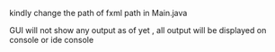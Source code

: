 kindly change the path of fxml path in Main.java

GUI will not show any output as of yet , all output will be displayed on console or ide console 

